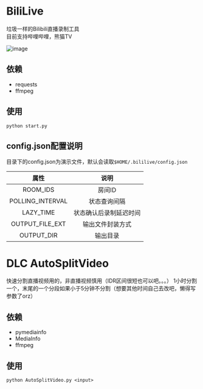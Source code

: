 # BiliLive
垃圾一样的Bilibili直播录制工具   
目前支持哔哩哔哩，熊猫TV

![image](https://github.com/hr3lxphr6j/BiliLive/raw/master/screenshot/shot.png)

## 依赖
* requests
* ffmpeg

## 使用
`python start.py`

## config.json配置说明

目录下的config.json为演示文件，默认会读取`$HOME/.bililive/config.json`

| 属性 | 说明 |
| :----: | :----:|
| ROOM_IDS | 房间ID |
| POLLING_INTERVAL | 状态查询间隔 |
| LAZY_TIME | 状态确认后录制延迟时间 |
| OUTPUT_FILE_EXT | 输出文件封装方式 |
| OUTPUT_DIR | 输出目录 |


# DLC AutoSplitVideo
快速分割直播视频用的，非直播视频慎用（IDR区间很短也可以吧。。。）
1小时分割一个，末尾的一个分段如果小于5分钟不分割（想要其他时间自己去改吧，懒得写参数了orz）
## 依赖
* pymediainfo
* MediaInfo
* ffmpeg
## 使用
`python AutoSplitVideo.py <input>`